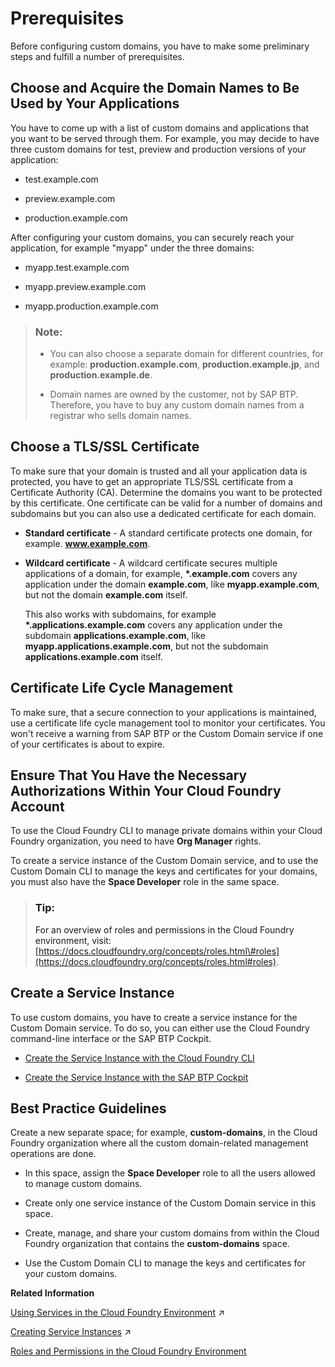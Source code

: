 <!-- loio48cdbe7a64f3475586dc2f4d11c5603c -->

# Prerequisites

Before configuring custom domains, you have to make some preliminary steps and fulfill a number of prerequisites.



<a name="loio48cdbe7a64f3475586dc2f4d11c5603c__section_e12_jfb_mgb"/>

## Choose and Acquire the Domain Names to Be Used by Your Applications

You have to come up with a list of custom domains and applications that you want to be served through them. For example, you may decide to have three custom domains for test, preview and production versions of your application:

-   test.example.com

-   preview.example.com

-   production.example.com


After configuring your custom domains, you can securely reach your application, for example "myapp" under the three domains:

-   myapp.test.example.com

-   myapp.preview.example.com

-   myapp.production.example.com


> ### Note:  
> -   You can also choose a separate domain for different countries, for example: **production.example.com**, **production.example.jp**, and **production.example.de**.
> 
> -   Domain names are owned by the customer, not by SAP BTP. Therefore, you have to buy any custom domain names from a registrar who sells domain names.



<a name="loio48cdbe7a64f3475586dc2f4d11c5603c__section_f12_jfb_mgb"/>

## Choose a TLS/SSL Certificate

To make sure that your domain is trusted and all your application data is protected, you have to get an appropriate TLS/SSL certificate from a Certificate Authority \(CA\). Determine the domains you want to be protected by this certificate. One certificate can be valid for a number of domains and subdomains but you can also use a dedicated certificate for each domain.

-   **Standard certificate** - A standard certificate protects one domain, for example. **www.example.com**.

-   **Wildcard certificate** - A wildcard certificate secures multiple applications of a domain, for example, **\*.example.com** covers any application under the domain **example.com**, like **myapp.example.com**, but not the domain **example.com** itself.

    This also works with subdomains, for example **\*.applications.example.com** covers any application under the subdomain **applications.example.com**, like **myapp.applications.example.com**, but not the subdomain **applications.example.com** itself.




<a name="loio48cdbe7a64f3475586dc2f4d11c5603c__section_swb_b1v_lhb"/>

## Certificate Life Cycle Management

To make sure, that a secure connection to your applications is maintained, use a certificate life cycle management tool to monitor your certificates. You won't receive a warning from SAP BTP or the Custom Domain service if one of your certificates is about to expire.



<a name="loio48cdbe7a64f3475586dc2f4d11c5603c__section_hrg_qvc_ygb"/>

## Ensure That You Have the Necessary Authorizations Within Your Cloud Foundry Account

To use the Cloud Foundry CLI to manage private domains within your Cloud Foundry organization, you need to have **Org Manager** rights.

To create a service instance of the Custom Domain service, and to use the Custom Domain CLI to manage the keys and certificates for your domains, you must also have the **Space Developer** role in the same space.

> ### Tip:  
> For an overview of roles and permissions in the Cloud Foundry environment, visit: [https://docs.cloudfoundry.org/concepts/roles.html\#roles](https://docs.cloudfoundry.org/concepts/roles.html#roles).



<a name="loio48cdbe7a64f3475586dc2f4d11c5603c__section_of5_rqf_scb"/>

## Create a Service Instance

To use custom domains, you have to create a service instance for the Custom Domain service. To do so, you can either use the Cloud Foundry command-line interface or the SAP BTP Cockpit.

-   [Create the Service Instance with the Cloud Foundry CLI](create-the-service-instance-with-the-cloud-foundry-cli-8eef2cc.md)

-   [Create the Service Instance with the SAP BTP Cockpit](create-the-service-instance-with-the-sap-btp-cockpit-5bf9e66.md)




<a name="loio48cdbe7a64f3475586dc2f4d11c5603c__section_tzl_3dm_ynb"/>

## Best Practice Guidelines

Create a new separate space; for example, **custom-domains**, in the Cloud Foundry organization where all the custom domain-related management operations are done.

-   In this space, assign the **Space Developer** role to all the users allowed to manage custom domains.

-   Create only one service instance of the Custom Domain service in this space.

-   Create, manage, and share your custom domains from within the Cloud Foundry organization that contains the **custom-domains** space.

-   Use the Custom Domain CLI to manage the keys and certificates for your custom domains.


**Related Information**  


[Using Services in the Cloud Foundry Environment](https://help.sap.com/viewer/6cdb9cff1d9b4877b9da90e5020a32d2/Internal/en-US/f22029f0e7404448ab65f71ff5b0804d.html "Developers can bind applications running on SAP BTP with services offered by SAP and other services. Learn more about using services in the Cloud Foundry environment, how to create (user-provided) service instances and bind them to applications, and how to create service keys.") :arrow_upper_right:

[Creating Service Instances](https://help.sap.com/viewer/6cdb9cff1d9b4877b9da90e5020a32d2/Internal/en-US/8221b7434d8e484fab5ec5d219b7bf64.html "Use the SAP BTP cockpit or the Cloud Foundry Command Line Interface to create service instances:") :arrow_upper_right:

[Roles and Permissions in the Cloud Foundry Environment](https://docs.cloudfoundry.org/concepts/roles.html#roles)

